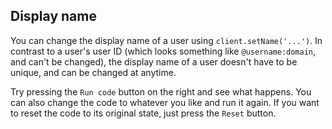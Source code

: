 ## Display name
You can change the display name of a user using `client.setName('...')`. In contrast to a user's user ID (which looks something like `@username:domain`, and can't be changed), the display name of a user doesn't have to be unique, and can be changed at anytime.

Try pressing the `Run code` button on the right and see what happens. You can also change the code to whatever you like and run it again. If you want to reset the code to its original state, just press the `Reset` button.
